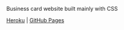 Business card website built mainly with CSS

[Heroku](https://giulianaferrarocamus.herokuapp.com/) | [GitHub Pages](https://gferrarocamus.github.io/g-is-for-giuliana)
